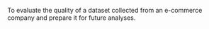 To evaluate the quality of a dataset collected from an e-commerce company and prepare it for future analyses.

